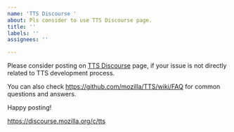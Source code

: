 ```yaml
---
name: 'TTS Discourse '
about: Pls consider to use TTS Discourse page.
title: ''
labels: ''
assignees: ''

---
```


Please consider posting on [TTS Discourse](https://discourse.mozilla.org/c/tts) page, if your issue is not directly related to TTS development process.

You can also check https://github.com/mozilla/TTS/wiki/FAQ for common questions and answers.

Happy posting!

https://discourse.mozilla.org/c/tts
